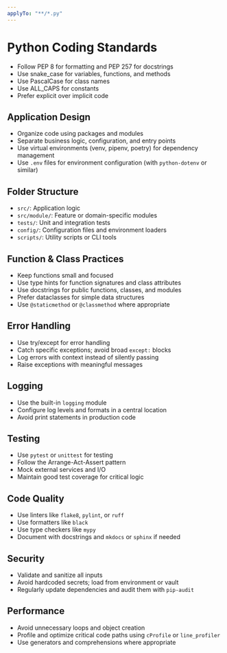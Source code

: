 ```yaml
---
applyTo: "**/*.py"
---
```


# Python Coding Standards

- Follow PEP 8 for formatting and PEP 257 for docstrings
- Use snake_case for variables, functions, and methods
- Use PascalCase for class names
- Use ALL_CAPS for constants
- Prefer explicit over implicit code

## Application Design

- Organize code using packages and modules
- Separate business logic, configuration, and entry points
- Use virtual environments (venv, pipenv, poetry) for dependency management
- Use `.env` files for environment configuration (with `python-dotenv` or similar)

## Folder Structure

- `src/`: Application logic
- `src/module/`: Feature or domain-specific modules
- `tests/`: Unit and integration tests
- `config/`: Configuration files and environment loaders
- `scripts/`: Utility scripts or CLI tools

## Function & Class Practices

- Keep functions small and focused
- Use type hints for function signatures and class attributes
- Use docstrings for public functions, classes, and modules
- Prefer dataclasses for simple data structures
- Use `@staticmethod` or `@classmethod` where appropriate

## Error Handling

- Use try/except for error handling
- Catch specific exceptions; avoid broad `except:` blocks
- Log errors with context instead of silently passing
- Raise exceptions with meaningful messages

## Logging

- Use the built-in `logging` module
- Configure log levels and formats in a central location
- Avoid print statements in production code

## Testing

- Use `pytest` or `unittest` for testing
- Follow the Arrange-Act-Assert pattern
- Mock external services and I/O
- Maintain good test coverage for critical logic

## Code Quality

- Use linters like `flake8`, `pylint`, or `ruff`
- Use formatters like `black`
- Use type checkers like `mypy`
- Document with docstrings and `mkdocs` or `sphinx` if needed

## Security

- Validate and sanitize all inputs
- Avoid hardcoded secrets; load from environment or vault
- Regularly update dependencies and audit them with `pip-audit`

## Performance

- Avoid unnecessary loops and object creation
- Profile and optimize critical code paths using `cProfile` or `line_profiler`
- Use generators and comprehensions where appropriate
